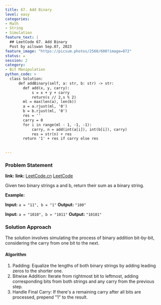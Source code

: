 ```yaml
---
title: 67. Add Binary
level: easy
categories:
- Math
- String
- Simulation
feature_text: |
  ## LeetCode 67. Add Binary
  Post by ailswan Sep.07, 2023
feature_image: "https://picsum.photos/2560/600?image=872"
status: ★
session: 2
category:
- Bit Manipulation
python_code: >
  class Solution:
      def addBinary(self, a: str, b: str) -> str:
        def add(x, y, carry):
            s = x + y + carry
            return(s // 2,s % 2)
        ml = max(len(a), len(b))
        a = a.rjust(ml, '0')
        b = b.rjust(ml, '0')
        res = ''
        carry = 0
        for i in range(ml - 1, -1, -1):
            carry, n = add(int(a[i]), int(b[i]), carry)
            res = str(n) + res
        return '1' + res if carry else res
        
        
---
```


### Problem Statement
**link:**
**link:**
[LeetCode.cn](https://leetcode.cn/problems/add-binary/)
[LeetCode](https://leetcode.com/problems/add-binary/)


Given two binary strings a and b, return their sum as a binary string.


**Example:**

**Input:** `a = "11", b = "1"`
**Output:** `"100"`

**Input:** `a = "1010", b = "1011"`
**Output:** `"10101"`


### Solution Approach

The solution involves simulating the process of binary addition bit-by-bit, considering the carry from one bit to the next. 

#### Algorithm
1. Padding: Equalize the lengths of both binary strings by adding leading zeros to the shorter one.
2. Bitwise Addition: Iterate from rightmost bit to leftmost, adding corresponding bits from both strings and any carry from the previous step.
3. Handle Final Carry: If there's a remaining carry after all bits are processed, prepend "1" to the result.